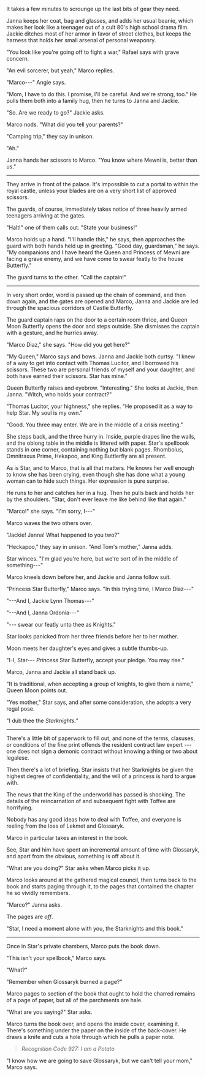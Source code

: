 It takes a few minutes to scrounge up the last bits of gear they need.

Janna keeps her coat, bag and glasses, and adds her usual beanie, which makes
her look like a teenager out of a cult 80's high school drama film. Jackie ditches
most of her armor in favor of street clothes, but keeps the harness that holds her
small arsenal of personal weaponry.

"You look like you're going off to fight a war," Rafael says with grave concern.

"An evil sorcerer, but yeah," Marco replies.

"Marco---" Angie says.

"Mom, I have to do this. I promise, I'll be careful. And we're strong, too."
He pulls them both into a family hug, then he turns to Janna and Jackie.

"So. Are we ready to go?" Jackie asks.

Marco nods. "What did you tell your parents?"

"Camping trip," they say in unison.

"Ah."

Janna hands her scissors to Marco. "You know where Mewni is, better than us."

----

They arrive in front of the palace. It's impossible to cut a portal to within the
royal castle, unless your blades are on a very short list of approved scissors.

The guards, of course, immediately takes notice of three heavily armed teenagers
arriving at the gates.

"Halt!" one of them calls out. "State your business!"

Marco holds up a hand. "I'll handle this," he says, then approaches the guard with
both hands held up in greeting. "Good day, guardsman," he says. "My companions and I
have heard the Queen and Princess of Mewni are facing a grave enemy, and we have come
to swear featly to the house Butterfly."

The guard turns to the other. "Call the captain!"

----

In very short order, word is passed up the chain of command, and then down again,
and the gates are opened and Marco, Janna and Jackie are led through the spacious corridors
of Castle Butterfly.

The guard captain raps on the door to a certain room thrice, and Queen Moon Butterfly opens the
door and steps outside. She dismisses the captain with a gesture, and he hurries away.

"Marco Diaz," she says. "How did you get here?"

"My Queen," Marco says and bows. Janna and Jackie both curtsy. "I knew of a way to get into
contact with Thomas Lucitor, and I borrowed his scissors. These two are personal friends of myself and
your daughter, and both have earned their scissors. Star has mine."

Queen Butterfly raises and eyebrow. "Interesting." She looks at Jackie, then Janna. "Witch, who holds
your contract?"

"Thomas Lucitor, your highness," she replies. "He proposed it as a way to help Star. My soul is my
own."

"Good. You three may enter. We are in the middle of a crisis meeting."

She steps back, and the three hurry in. Inside, purple drapes line the walls, and the oblong
table in the middle is littered with paper. Star's spellbook stands in one corner, containing
nothing but blank pages. Rhombolus, Omnitraxus Prime, Hekapoo, and King Buttlerfly are all present.

As is Star, and to Marco, that is all that matters. He knows her well enough to know she has been
crying, even though she has done what a young woman can to hide such things. Her expression is pure
surprise.

He runs to her and catches her in a hug. Then he pulls back and holds her by the shoulders.
"Star, don't ever leave me like behind like that again."

"Marco!" she says. "I'm sorry, I---"

Marco waves the two others over.

"Jackie! Janna! What happened to you two?"

"Heckapoo," they say in unison. "And Tom's mother," Janna adds.

Star winces. "I'm glad you're here, but we're sort of in the middle of something---"

Marco kneels down before her, and Jackie and Janna follow suit.

"Princess Star Butterfly," Marco says. "In this trying time, I Marco Diaz---"

"---And I, Jackie Lynn Thomas---"

"---And I, Janna Ordonia---"

"--- swear our featly unto thee as Knights."

Star looks panicked from her three friends before her to her mother.

Moon meets her daughter's eyes and gives a subtle thumbs-up.

"I-I, Star--- _Princess_ Star Butterfly, accept your pledge. You may rise."

Marco, Janna and Jackie all stand back up.

"It is traditional, when accepting a group of knights, to give them a name," Queen Moon points out.

"Yes mother," Star says, and after some consideration, she adopts a very regal pose.

"I dub thee the _Starknights._"

----

There's a little bit of paperwork to fill out, and none of the terms, clasuses, or conditions of
the fine print offends the resident contract law expert --- one does not sign a demonic contract
without knowing a thing or two about legalese.

Then there's a lot of briefing. Star insists that her Starknights be given the highest degree
of confidentiality, and the will of a princess is hard to argue with.

The news that the King of the underworld has passed is shocking. The details of the reincarnation
of and subsequent fight with Toffee are horrifying.

Nobody has any good ideas how to deal with Toffee, and everyone is reeling from the loss of
Lekmet and Glossaryk.

Marco in particular takes an interest in the book.

See, Star and him have spent an incremental amount of time with Glossaryk, and apart from the
obvious, something is off about it.

"What are you doing?" Star asks when Marco picks it up.

Marco looks around at the gathered magical council, then turns back to the book and starts paging
through it, to the pages that contained the chapter he so vividly remembers.

"Marco?" Janna asks.

The pages are _off_.

"Star, I need a moment alone with you, the Starknights and this book."

----

Once in Star's private chambers, Marco puts the book down.

"This isn't your spellbook," Marco says.

"What?"

"Remember when Glossaryk burned a page?"

Marco pages to section of the book that ought to hold the charred remains of
a page of paper, but all of the parchments are hale.

"What are you saying?" Star asks.

Marco turns the book over, and opens the inside cover, examining it. There's something
under the paper on the inside of the back-cover. He draws a knife and cuts a hole through which he pulls
a paper note.

> _Recognition Code 927: I am a Potato_

"I know how we are going to save Glossaryk, but we can't tell your mom," Marco says.

